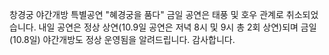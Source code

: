 창경궁 야간개방 특별공연 "혜경궁을 품다" 금일 공연은 태풍 및 호우 관계로 취소되었습니다. 내일 공연은 정상 상연(10.9일 공연은 저녁 8시 및 9시 총 2회 상연)되며 금일(10.8일) 야간개방도 정상 운영됨을 알려드립니다. 감사합니다.